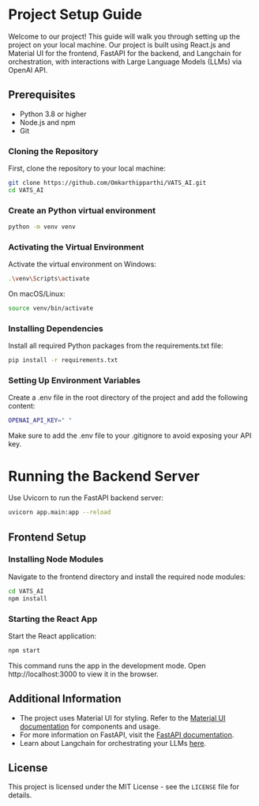 # Project Setup Guide

Welcome to our project! This guide will walk you through setting up the project on your local machine. Our project is built using React.js and Material UI for the frontend, FastAPI for the backend, and Langchain for orchestration, with interactions with Large Language Models (LLMs) via OpenAI API.

## Prerequisites

- Python 3.8 or higher
- Node.js and npm
- Git

### Cloning the Repository

First, clone the repository to your local machine:

```bash
git clone https://github.com/Omkarthipparthi/VATS_AI.git
cd VATS_AI
```

### Create an Python virtual environment

```bash
python -m venv venv
```

### Activating the Virtual Environment
Activate the virtual environment on Windows:


```bash
.\venv\Scripts\activate
```

On macOS/Linux:

```bash
source venv/bin/activate
```
### Installing Dependencies
Install all required Python packages from the requirements.txt file:



```bash
pip install -r requirements.txt
```

### Setting Up Environment Variables
Create a .env file in the root directory of the project and add the following content:

```bash
OPENAI_API_KEY=" "
```

Make sure to add the .env file to your .gitignore to avoid exposing your API key.

# Running the Backend Server
Use Uvicorn to run the FastAPI backend server:

```bash
uvicorn app.main:app --reload
```

## Frontend Setup
### Installing Node Modules
Navigate to the frontend directory and install the required node modules:

```bash
cd VATS_AI
npm install
```

### Starting the React App

Start the React application:

```bash
npm start
```

This command runs the app in the development mode. Open http://localhost:3000 to view it in the browser.

## Additional Information

- The project uses Material UI for styling. Refer to the [Material UI documentation](https://material-ui.com/) for components and usage.
- For more information on FastAPI, visit the [FastAPI documentation](https://fastapi.tiangolo.com/).
- Learn about Langchain for orchestrating your LLMs [here](https://langchain.com/).

## License

This project is licensed under the MIT License - see the `LICENSE` file for details.
